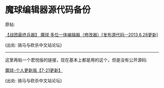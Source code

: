 # 魔球编辑器源代码备份

原帖:

[【战团最终兵器】 魔球 多位一体编辑器（修改器）[发布源代码--2013.6.28更新]](https://bbs.mountblade.com.cn/thread-168411-1-1.html)

(出处: 骑马与砍杀中文站论坛)

---

这里再贴一个君悦版的链接，现在基本上都是用的这个，但是没有公开源码:

[魔球-个人更新版【7-21更新】](https://bbs.mountblade.com.cn/thread-1912155-1-1.html)

(出处: 骑马与砍杀中文站论坛)

